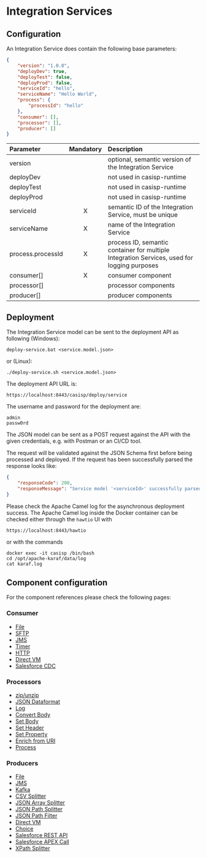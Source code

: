 # Integration Services

## Configuration

An Integration Service does contain the following base parameters:
````json
{
    "version": "1.0.0",
    "deployDev": true,
    "deployTest": false,
    "deployProd": false,
    "serviceId": "hello",
    "serviceName": "Hello World",
    "process": {
        "processId": "hello"
    },
    "consumer": [],
    "processor": [],
    "producer": []
}
````
|Parameter|Mandatory|Description|
|:---|:---:|:---|
|version| |optional, semantic version of the Integration Service|
|deployDev| |not used in casisp-runtime|
|deployTest| |not used in casisp-runtime|
|deployProd| |not used in casisp-runtime|
|serviceId|X|semantic ID of the Integration Service, must be unique|
|serviceName|X|name of the Integration Service|
|process.processId|X|process ID, semantic container for multiple Integration Services, used for logging purposes|
|consumer[]|X|consumer component|
|processor[]| |processor components|
|producer[]| |producer components|

## Deployment

The Integration Service model can be sent to the deployment API as following (Windows):
````
deploy-service.bat <service.model.json>
````
or (Linux):
````
./deploy-service.sh <service.model.json>
````
The deployment API URL is:
````
https://localhost:8443/casisp/deploy/service
````
The username and password for the deployment are:
````
admin
passw0rd
````
The JSON model can be sent as a POST request against the API with the given credentials, e.g. with Postman or an CI/CD tool.

The request will be validated against the JSON Schema first before being processed and deployed. If the request has been successfully parsed the response looks like:
````json
{
    "responseCode": 200,
    "responseMessage": "Service model '<serviceId>' successfully parsed and deployment initiated."
}
````
Please check the Apache Camel log for the asynchronous deployment success. The Apache Camel log inside the Docker container can be checked either through the `hawtio` UI with
````
https://localhost:8443/hawtio
````
or with the commands
````
docker exec -it casisp /bin/bash
cd /opt/apache-karaf/data/log
cat karaf.log
````

## Component configuration

For the component references please check the following pages:

### Consumer

- [File](consumer.file.md)
- [SFTP](consumer.sftp.md)
- [JMS](consumer.jms.md)
- [Timer](consumer.timer.md)
- [HTTP](consumer.http.md)
- [Direct VM](consumer.directvm.md)
- [Salesforce CDC](consumer.salesforceCdc.md)

### Processors

- [zip/unzip](processor.zipFileDataFormat.md)
- [JSON Dataformat](processor.jsonDataFormat.md)
- [Log](processor.log.md)
- [Convert Body](processor.convertBodyTo.md)
- [Set Body](processor.setBody.md)
- [Set Header](processor.setHeader.md)
- [Set Property](processor.setProperty.md)
- [Enrich from URI](processor.enrich.md)
- [Process](processor.process.md)

### Producers

- [File](producer.file.md)
- [JMS](producer.jms.md)
- [Kafka](producer.kafka.md)
- [CSV Splitter](producer.csvSplitter.md)
- [JSON Array Splitter](producer.jsonArraySplitter.md)
- [JSON Path Splitter](producer.jsonPathSplitter.md)
- [JSON Path Filter](producer.jsonPathFilter.md)
- [Direct VM](producer.directvm.md)
- [Choice](producer.choice.md)
- [Salesforce REST API](producer.salesforceRestApi.md)
- [Salesforce APEX Call](producer.salesforceApexCall.md)
- [XPath Splitter](producer.xPathSplitter.md)
